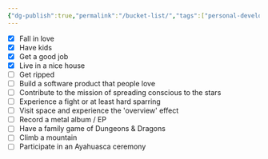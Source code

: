 ```yaml
---
{"dg-publish":true,"permalink":"/bucket-list/","tags":["personal-development"]}
---
```


- [x] Fall in love
- [x] Have kids
- [x] Get a good job
- [x] Live in a nice house
- [ ] Get ripped
- [ ] Build a software product that people love
- [ ] Contribute to the mission of spreading conscious to the stars
- [ ] Experience a fight or at least hard sparring
- [ ] Visit space and experience the 'overview' effect
- [ ] Record a metal album / EP
- [ ] Have a family game of Dungeons & Dragons
- [ ] Climb a mountain
- [ ] Participate in an Ayahuasca ceremony